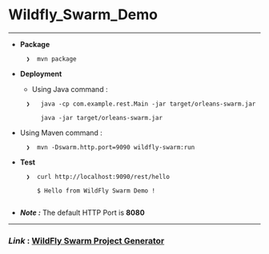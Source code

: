# Wildfly_Swarm_Demo


--------------------------------------------------------------


 - **Package**
 
``` 
     ❯  mvn package

```    
 - **Deployment**
 
   * Using Java command : 

``` 
     ❯   java -cp com.example.rest.Main -jar target/orleans-swarm.jar 

         java -jar target/orleans-swarm.jar 
```  

   * Using Maven command :
  
``` 
     ❯  mvn -Dswarm.http.port=9090 wildfly-swarm:run

```    

 - **Test**
 
``` 
     ❯  curl http://localhost:9090/rest/hello
         
        $ Hello from WildFly Swarm Demo !
         
```     

 - ***Note :*** The default HTTP Port is **8080**


--------------------------------------------------------------


### *Link* : [WildFly Swarm Project Generator]( http://wildfly-swarm.io/generator)


